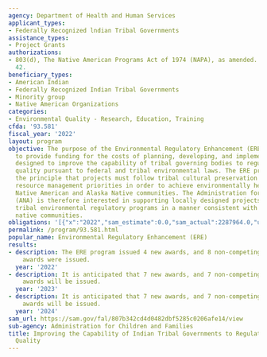 ```yaml
---
agency: Department of Health and Human Services
applicant_types:
- Federally Recognized lndian Tribal Governments
assistance_types:
- Project Grants
authorizations:
- 803(d), The Native American Programs Act of 1974 (NAPA), as amended. 42 U.S.C. &sect;
  42.
beneficiary_types:
- American Indian
- Federally Recognized Indian Tribal Governments
- Minority group
- Native American Organizations
categories:
- Environmental Quality - Research, Education, Training
cfda: '93.581'
fiscal_year: '2022'
layout: program
objective: The purpose of the Environmental Regulatory Enhancement (ERE) program is
  to provide funding for the costs of planning, developing, and implementing programs
  designed to improve the capability of tribal governing bodies to regulate environmental
  quality pursuant to federal and tribal environmental laws. The ERE program supports
  the principle that projects must follow tribal cultural preservation and natural
  resource management priorities in order to achieve environmentally healthy, sustainable
  Native American and Alaska Native communities. The Administration for Native Americans
  (ANA) is therefore interested in supporting locally designed projects that strengthen
  tribal environmental regulatory programs in a manner consistent with the goals of
  native communities.
obligations: '[{"x":"2022","sam_estimate":0.0,"sam_actual":2287964.0,"usa_spending_actual":2214663.67},{"x":"2023","sam_estimate":2962647.0,"sam_actual":0.0,"usa_spending_actual":-392651.85},{"x":"2024","sam_estimate":2962647.0,"sam_actual":0.0,"usa_spending_actual":0.0}]'
permalink: /program/93.581.html
popular_name: Environmental Regulatory Enhancement (ERE)
results:
- description: The ERE program issued 4 new awards, and 8 non-competing continuation
    awards were issued.
  year: '2022'
- description: It is anticipated that 7 new awards, and 7 non-competing continuation
    awards will be issued.
  year: '2023'
- description: It is anticipated that 7 new awards, and 7 non-competing continuation
    awards will be issued.
  year: '2024'
sam_url: https://sam.gov/fal/807b342cd4d0482dbf5285c0206afe14/view
sub-agency: Administration for Children and Families
title: Improving the Capability of Indian Tribal Governments to Regulate Environmental
  Quality
---
```

